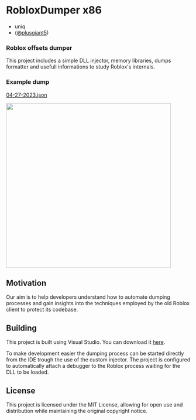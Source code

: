 # RobloxDumper x86
 
* uniq
* ([@plusgiant5](https://github.com/plusgiant5))

### Roblox offsets dumper
This project includes a simple DLL injector, memory libraries, dumps formatter and usefull informations to study Roblox's internals.

### Example dump
[04-27-2023.json](Examples/04-27-2023.json)

<img src="https://github.com/uniquadev/RobloxDumper/blob/main/Examples/19-04-23.png?raw=true" width="450" height="450" />

## Motivation
Our aim is to help developers understand how to automate dumping processes and gain insights into the techniques employed by the old Roblox client to protect its codebase.

## Building
This project is built using Visual Studio. You can download it [here](https://visualstudio.microsoft.com/downloads/).

To make development easier the dumping process can be started directly from the IDE trough the use of the custom injector.
The project is configured to automatically attach a debugger to the Roblox process waiting for the DLL to be loaded.

## License
This project is licensed under the MIT License, allowing for open use and distribution while maintaining the original copyright notice.
